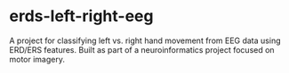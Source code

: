 # erds-left-right-eeg
A project for classifying left vs. right hand movement from EEG data using ERD/ERS features. Built as part of a neuroinformatics project focused on motor imagery.
